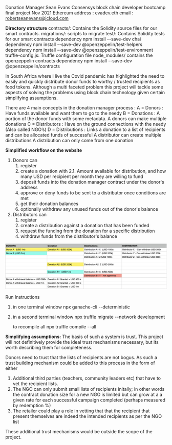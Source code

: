 Donation Manager
Sean Evans Consensys block chain developer bootcamp final project
Nov 2021
Ethereum address : evadev.eth
email : robertseanevans@icloud.com

**Directory structure**
contracts/: Contains the Solidity source files for our smart contracts.
migrations/: scripts to migrate
test/: Contains Solidity tests for our smart contracts
        dependency npm install --save-dev chai
        dependency npm install --save-dev @openzeppelin/test-helpers
        dependency npm install --save-dev @openzeppelin/test-environment
truffle-config.js: Truffle configuration file
node_modules/ contains the openzeppelin contracts
        dependency npm install --save-dev @openzeppelin/contracts

In South Africa where I live the Covid pandemic has highlighted the need to easily and quickly distribute donor funds to worthy / trusted recipients as food tokens. Although a multi faceted problem this project will tackle some aspects of solving the problems using block chain technology given certain simplifying assumptions.

There are 4 main concepts in the donation manager process :
A = Donors        : Have funds available and want them to go to the needy
B = Donations     : A portion of the donor funds with some metadata.
                    A donors can make multiple donations
C = Distributors  : Have on the ground connections with the needy (Also called NGO’s)
D = Distributions : Links a donation to a list of recipients and can be allocated funds of successful
                    A distributor can create multiple distributions
                    A distribution can only come from one donation

**Simplified workflow on the website**
1. Donors can
    1. register
    2. create a donation with
        2.1. Amount available for distribution, and how many USD per recipient per month they are willing to fund
    3. deposit funds into the donation manager contract under the donor's address
    4. approve or deny funds to be sent to a distributor once conditions are met
    5. get their donation balances
    6. optionally withdraw any unused funds out of the donor's balance
2. Distributors can
    1. register
    2. create a distribution against a donation that has been funded
    3. request the funding from the donation for a specific distribution
    4. withdraw funds from the distributor's balance  

![Screenshot](flow.png)

Run Instructions
1. in one terminal window
    npx ganache-cli --deterministic
2. in a second terminal window
   npx truffle migrate --network development

   to recompile all
   npx truffle compile --all

**Simplifying assumptions:**
The basis of such a system is trust. This project will not definitively provide the ideal trust mechanisms necessary, but its worth describing them for completeness.

Donors need to trust that the lists of recipients are not bogus. As such a trust building mechanism could be added to this process in the form of either
1. Additional third parties (teachers, community leaders etc) that have to vet the recipient lists.
2. The NGO can only submit small lists of recipients initally; in other words the contract donation size for a new NGO is limited but can grow at a a given rate for each successful campaign completed (perhaps measured by redemption %)
3. The retailer could play a role in vetting that that the recipient that present themselves are indeed the intended recipients as per the NGO list

These additional trust mechanisms would be outside the scope of the project.
